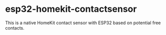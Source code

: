 # esp32-homekit-contactsensor
This is a native HomeKit contact sensor with ESP32 based on potential free contacts.
